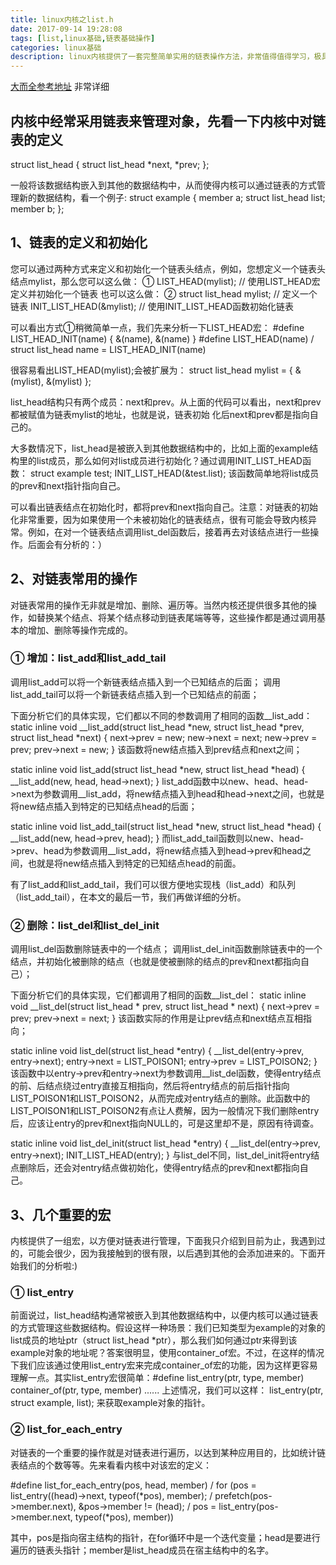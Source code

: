 ```yaml
---
title: linux内核之list.h
date: 2017-09-14 19:28:08
tags: [list,linux基础,链表基础操作]
categories: linux基础
description: linux内核提供了一套完整简单实用的链表操作方法，非常值得值得学习，极具可移植可拓展
---
```

<!--more-->

[大而全参考地址](http://www.linuxidc.com/Linux/2011-10/44627.htm)
非常详细

##  内核中经常采用链表来管理对象，先看一下内核中对链表的定义
struct list_head {
	struct list_head *next, *prev;
};

一般将该数据结构嵌入到其他的数据结构中，从而使得内核可以通过链表的方式管理新的数据结构，看一个例子:
struct example {
	member a;
	struct list_head list;
	member b;
};

## 1、链表的定义和初始化

您可以通过两种方式来定义和初始化一个链表头结点，例如，您想定义一个链表头结点mylist，那么您可以这么做：
① LIST_HEAD(mylist);  // 使用LIST_HEAD宏定义并初始化一个链表
也可以这么做：
② struct list_head mylist;  // 定义一个链表
INIT_LIST_HEAD(&mylist); // 使用INIT_LIST_HEAD函数初始化链表

可以看出方式①稍微简单一点，我们先来分析一下LIST_HEAD宏：
#define LIST_HEAD_INIT(name) { &(name), &(name) }
#define LIST_HEAD(name) /
struct list_head name = LIST_HEAD_INIT(name)

很容易看出LIST_HEAD(mylist);会被扩展为：
struct list_head mylist = { &(mylist), &(mylist) };

list_head结构只有两个成员：next和prev。从上面的代码可以看出，next和prev都被赋值为链表mylist的地址，也就是说，链表初始
化后next和prev都是指向自己的。

大多数情况下，list_head是被嵌入到其他数据结构中的，比如上面的example结构里的list成员，那么如何对list成员进行初始化？通过调用INIT_LIST_HEAD函数：
struct example test;
INIT_LIST_HEAD(&test.list); 
该函数简单地将list成员的prev和next指针指向自己。

可以看出链表结点在初始化时，都将prev和next指向自己。注意：对链表的初始化非常重要，因为如果使用一个未被初始化的链表结点，很有可能会导致内核异常。例如，在对一个链表结点调用list_del函数后，接着再去对该结点进行一些操作。后面会有分析的：）

## 2、对链表常用的操作

对链表常用的操作无非就是增加、删除、遍历等。当然内核还提供很多其他的操作，如替换某个结点、将某个结点移动到链表尾端等等，这些操作都是通过调用基本的增加、删除等操作完成的。

### ① 增加：list_add和list_add_tail
调用list_add可以将一个新链表结点插入到一个已知结点的后面；
调用list_add_tail可以将一个新链表结点插入到一个已知结点的前面；

下面分析它们的具体实现，它们都以不同的参数调用了相同的函数__list_add：
static inline void __list_add(struct list_head *new,
		struct list_head *prev,
		struct list_head *next)
{
	next->prev = new;
	new->next = next;
	new->prev = prev;
	prev->next = new;
}
该函数将new结点插入到prev结点和next之间；

static inline void list_add(struct list_head *new, struct list_head *head)
{
	__list_add(new, head, head->next);
}
list_add函数中以new、head、head->next为参数调用__list_add，将new结点插入到head和head->next之间，也就是将new结点插入到特定的已知结点head的后面；

static inline void list_add_tail(struct list_head *new, struct list_head *head)
{
	__list_add(new, head->prev, head);
}
而list_add_tail函数则以new、head->prev、head为参数调用__list_add，将new结点插入到head->prev和head之间，也就是将new结点插入到特定的已知结点head的前面。

有了list_add和list_add_tail，我们可以很方便地实现栈（list_add）和队列（list_add_tail），在本文的最后一节，我们再做详细的分析。

### ② 删除：list_del和list_del_init
调用list_del函数删除链表中的一个结点；
调用list_del_init函数删除链表中的一个结点，并初始化被删除的结点（也就是使被删除的结点的prev和next都指向自己）；

下面分析它们的具体实现，它们都调用了相同的函数__list_del：
static inline void __list_del(struct list_head * prev, struct list_head * next)
{
	next->prev = prev;
	prev->next = next;
}
该函数实际的作用是让prev结点和next结点互相指向；

static inline void list_del(struct list_head *entry)
{
	__list_del(entry->prev, entry->next);
	entry->next = LIST_POISON1;
	entry->prev = LIST_POISON2;
}
该函数中以entry->prev和entry->next为参数调用__list_del函数，使得entry结点的前、后结点绕过entry直接互相指向，然后将entry结点的前后指针指向LIST_POISON1和LIST_POISON2，从而完成对entry结点的删除。此函数中的LIST_POISON1和LIST_POISON2有点让人费解，因为一般情况下我们删除entry后，应该让entry的prev和next指向NULL的，可是这里却不是，原因有待调查。

static inline void list_del_init(struct list_head *entry)
{
	__list_del(entry->prev, entry->next);
	INIT_LIST_HEAD(entry);
}
与list_del不同，list_del_init将entry结点删除后，还会对entry结点做初始化，使得entry结点的prev和next都指向自己。

##  3、几个重要的宏

内核提供了一组宏，以方便对链表进行管理，下面我只介绍到目前为止，我遇到过的，可能会很少，因为我接触到的很有限，以后遇到其他的会添加进来的。下面开始我们的分析啦:)

### ① list_entry
前面说过，list_head结构通常被嵌入到其他数据结构中，以便内核可以通过链表的方式管理这些数据结构。假设这样一种场景：我们已知类型为example的对象的list成员的地址ptr（struct list_head *ptr），那么我们如何通过ptr来得到该example对象的地址呢？答案很明显，使用container_of宏。不过，在这样的情况下我们应该通过使用list_entry宏来完成container_of宏的功能，因为这样更容易理解一点。其实list_entry宏很简单：#define list_entry(ptr, type, member)  container_of(ptr, type, member) ......
上述情况，我们可以这样： list_entry(ptr, struct example, list); 来获取example对象的指针。

### ② list_for_each_entry
对链表的一个重要的操作就是对链表进行遍历，以达到某种应用目的，比如统计链表结点的个数等等。先来看看内核中对该宏的定义：

#define list_for_each_entry(pos, head, member)    /
for (pos = list_entry((head)->next, typeof(*pos), member); /
		prefetch(pos->member.next), &pos->member != (head);  /
		pos = list_entry(pos->member.next, typeof(*pos), member))

其中，pos是指向宿主结构的指针，在for循环中是一个迭代变量；head是要进行遍历的链表头指针；member是list_head成员在宿主结构中的名字。


